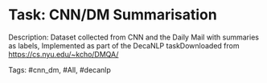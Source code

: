 Task: CNN/DM Summarisation
===========================
Description: Dataset collected from CNN and the Daily Mail with summaries as labels, Implemented as part of the DecaNLP taskDownloaded from https://cs.nyu.edu/~kcho/DMQA/

Tags: #cnn_dm, #All, #decanlp
